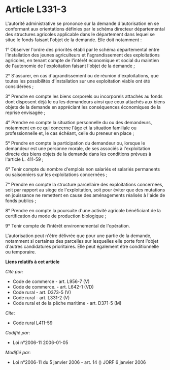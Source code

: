 # Article L331-3

L'autorité administrative se prononce sur la demande d'autorisation en se conformant aux orientations définies par le schéma
directeur départemental des structures agricoles applicable dans le département dans lequel se situe le fonds faisant l'objet
de la demande. Elle doit notamment :

1° Observer l'ordre des priorités établi par le schéma départemental entre l'installation des jeunes agriculteurs et
l'agrandissement des exploitations agricoles, en tenant compte de l'intérêt économique et social du maintien de l'autonomie
de l'exploitation faisant l'objet de la demande ;

2° S'assurer, en cas d'agrandissement ou de réunion d'exploitations, que toutes les possibilités d'installation sur une
exploitation viable ont été considérées ;

3° Prendre en compte les biens corporels ou incorporels attachés au fonds dont disposent déjà le ou les demandeurs ainsi que
ceux attachés aux biens objets de la demande en appréciant les conséquences économiques de la reprise envisagée ;

4° Prendre en compte la situation personnelle du ou des demandeurs, notamment en ce qui concerne l'âge et la situation
familiale ou professionnelle et, le cas échéant, celle du preneur en place ;

5° Prendre en compte la participation du demandeur ou, lorsque le demandeur est une personne morale, de ses associés à
l'exploitation directe des biens objets de la demande dans les conditions prévues à l'article L. 411-59 ;

6° Tenir compte du nombre d'emplois non salariés et salariés permanents ou saisonniers sur les exploitations concernées ;

7° Prendre en compte la structure parcellaire des exploitations concernées, soit par rapport au siège de l'exploitation, soit
pour éviter que des mutations en jouissance ne remettent en cause des aménagements réalisés à l'aide de fonds publics ;

8° Prendre en compte la poursuite d'une activité agricole bénéficiant de la certification du mode de production biologique ;

9° Tenir compte de l'intérêt environnemental de l'opération.

L'autorisation peut n'être délivrée que pour une partie de la demande, notamment si certaines des parcelles sur lesquelles
elle porte font l'objet d'autres candidatures prioritaires. Elle peut également être conditionnelle ou temporaire.

**Liens relatifs à cet article**

_Cité par_:

  - Code de commerce - art. L956-7 (V)
  - Code de commerce. - art. L642-1 (VD)
  - Code rural - art. D373-5 (V)
  - Code rural - art. L331-2 (V)
  - Code rural et de la pêche maritime - art. D371-5 (M)

_Cite_:

  - Code rural L411-59

_Codifié par_:

  - Loi n°2006-11 2006-01-05

_Modifié par_:

  - Loi n°2006-11 du 5 janvier 2006 - art. 14 () JORF 6 janvier 2006
